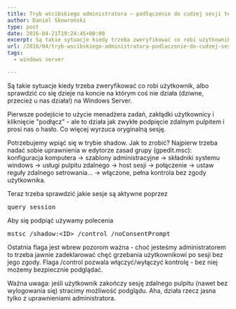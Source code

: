 ```yaml
---
title: Tryb wścibskiego administratora – podłączenie do cudzej sesji terminalowej bez zgody i hasła
author: Daniel Skowroński
type: post
date: 2016-04-21T19:24:45+00:00
excerpt: Są takie sytuacje kiedy trzeba zweryfikować co robi użytkownik, albo sprawdzić co się dzieje na koncie na którym coś nie działa (dziwne, przecież u nas działa!) na Windows Server.
url: /2016/04/tryb-wscibskiego-administratora-podlaczenie-do-cudzej-sesji-terminalowej-bez-zgody-i-hasla/
tags:
  - windows server

---
```

Są takie sytuacje kiedy trzeba zweryfikować co robi użytkownik, albo sprawdzić co się dzieje na koncie na którym coś nie działa (dziwne, przecież u nas działa!) na Windows Server.

Pierwsze podejście to użycie menadżera zadań, zakłądki użytkownicy i kliknięcie "podłącz" - ale to działa jak zwykłe podpięcie zdalnym pulpitem i prosi nas o hasło. Co więcej wyrzuca oryginalną sesję.

Potrzebujemy wpiąć się w trybie shadow. Jak to zrobić? Najpierw trzeba nadać sobie uprawnienia w edytorze zasad grupy (gpedit.msc): konfiguracja komputera -> szablony administracyjne -> składniki systemu windows -> usługi pulpitu zdalnego -> host sesji -> połączenie -> ustaw reguły zdalnego setrowania... -> włączone, pełna kontrola bez zgody użytkownika.

Teraz trzeba sprawdzić jakie sesje są aktywne poprzez

<pre class="lang:default EnlighterJSRAW">query session</pre>

Aby się podpiąć używamy polecenia

<pre class="lang:default EnlighterJSRAW ">mstsc /shadow:&lt;ID&gt; /control /noConsentPrompt</pre>

Ostatnia flaga jest wbrew pozorom ważna - choć jesteśmy administratorem to trzeba jawnie zadeklarować chęć grzebania użytkownikowi po sesji bez jego zgody. Flaga /control pozwala włączyć/wyłączyć kontrolę - bez niej możemy bezpiecznie podglądać.

Ważna uwaga: jeśli użytkownik zakończy sesję zdalnego pulpitu (nawet bez wylogowania się) stracimy możliwość podglądu. Aha, działa rzecz jasna tylko z uprawnieniami administratora.
